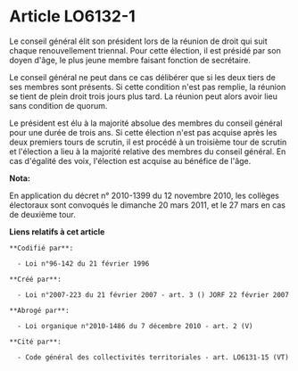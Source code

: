 # Article LO6132-1

Le conseil général élit son président lors de la réunion de droit qui suit chaque renouvellement triennal. Pour cette
élection, il est présidé par son doyen d'âge, le plus jeune membre faisant fonction de secrétaire.

Le conseil général ne peut dans ce cas délibérer que si les deux tiers de ses membres sont présents. Si cette condition n'est
pas remplie, la réunion se tient de plein droit trois jours plus tard. La réunion peut alors avoir lieu sans condition de
quorum.

Le président est élu à la majorité absolue des membres du conseil général pour une durée de trois ans. Si cette élection
n'est pas acquise après les deux premiers tours de scrutin, il est procédé à un troisième tour de scrutin et l'élection a
lieu à la majorité relative des membres du conseil général. En cas d'égalité des voix, l'élection est acquise au bénéfice de
l'âge.

**Nota:**

En application du décret n° 2010-1399 du 12 novembre 2010, les collèges électoraux sont convoqués le dimanche 20 mars 2011,
et le 27 mars en cas de deuxième tour.

**Liens relatifs à cet article**

	**Codifié par**:

	  - Loi n°96-142 du 21 février 1996

	**Créé par**:

	  - Loi n°2007-223 du 21 février 2007 - art. 3 () JORF 22 février 2007

	**Abrogé par**:

	  - Loi organique n°2010-1486 du 7 décembre 2010 - art. 2 (V)

	**Cité par**:

	  - Code général des collectivités territoriales - art. LO6131-15 (VT)
